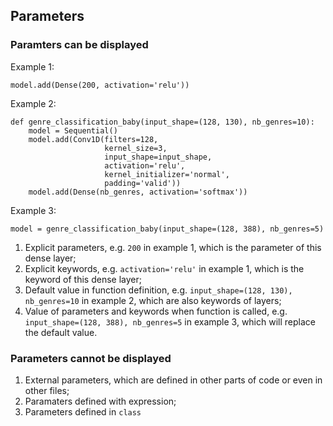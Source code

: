 ## Parameters
### Paramters can be displayed
Example 1:
```
model.add(Dense(200, activation='relu'))
```
Example 2:
```
def genre_classification_baby(input_shape=(128, 130), nb_genres=10):
    model = Sequential()
    model.add(Conv1D(filters=128, 
                     kernel_size=3, 
                     input_shape=input_shape, 
                     activation='relu', 
                     kernel_initializer='normal', 
                     padding='valid'))
    model.add(Dense(nb_genres, activation='softmax'))
```
Example 3:
```
model = genre_classification_baby(input_shape=(128, 388), nb_genres=5)
```
1. Explicit parameters, e.g. `200` in example 1, which is the parameter of this dense layer;
2. Explicit keywords, e.g. `activation='relu'` in example 1, which is the keyword of this dense layer;
3. Default value in function definition, e.g. `input_shape=(128, 130), nb_genres=10` in example 2, which are also keywords of layers;
4. Value of parameters and keywords when function is called, e.g. `input_shape=(128, 388), nb_genres=5` in example 3, which will replace the default value.

### Parameters cannot be displayed
1. External parameters, which are defined in other parts of code or even in other files;
2. Paramaters defined with expression;
3. Parameters defined in `class`